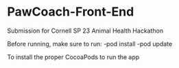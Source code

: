 # PawCoach-Front-End
Submission for Cornell SP 23 Animal Health Hackathon

Before running, make sure to run:
-pod install
-pod update

To install the proper CocoaPods to run the app


